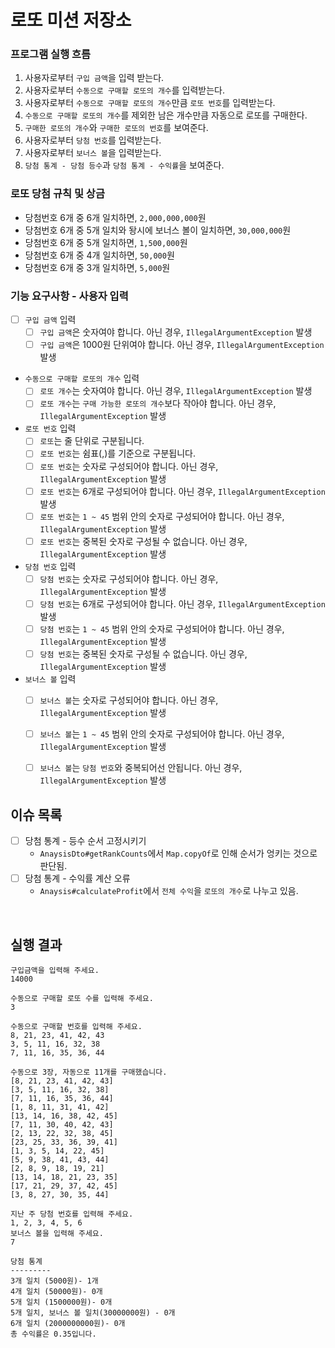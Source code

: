 # 로또 미션 저장소  

### 프로그램 실행 흐름

1. 사용자로부터 `구입 금액`을 입력 받는다.
2. 사용자로부터 `수동으로 구매할 로또의 개수`를 입력받는다.
3. 사용자로부터 `수동으로 구매할 로또의 개수`만큼 `로또 번호`를 입력받는다.
4. `수동으로 구매할 로또의 개수`를 제외한 남은 개수만큼 자동으로 로또를 구매한다.
5. `구매한 로또의 개수`와 `구매한 로또의 번호`를 보여준다.
6. 사용자로부터 `당첨 번호`를 입력받는다.
7. 사용자로부터 `보너스 볼`을 입력받는다.
8. `당첨 통계 - 당첨 등수`과 `당첨 통계 - 수익률`을 보여준다.


### 로또 당첨 규칙 및 상금
- 당첨번호 6개 중 6개 일치하면, `2,000,000,000`원
- 당첨번호 6개 중 5개 일치와 돵시에 보너스 볼이 일치하면, `30,000,000`원
- 당첨번호 6개 중 5개 일치하면, `1,500,000`원
- 당첨번호 6개 중 4개 일치하면, `50,000`원
- 당첨번호 6개 중 3개 일치하면, `5,000`원


### 기능 요구사항 - 사용자 입력

- [ ] `구입 금액` 입력
  - [ ] `구입 금액`은 숫자여야 합니다. 아닌 경우, `IllegalArgumentException` 발생
  - [ ] `구입 금액`은 1000원 단위여야 합니다. 아닌 경우, `IllegalArgumentException` 발생

- `수동으로 구매할 로또의 개수` 입력
  - [ ] `로또 개수`는 숫자여야 합니다. 아닌 경우, `IllegalArgumentException` 발생
  - [ ] `로또 개수`는 `구매 가능한 로또의 개수`보다 작아야 합니다. 아닌 경우, `IllegalArgumentException` 발생

- `로또 번호` 입력
  - [ ] `로또`는 줄 단위로 구분됩니다.
  - [ ] `로또 번호`는 쉼표(,)를 기준으로 구분됩니다.
  - [ ] `로또 번호`는 숫자로 구성되어야 합니다. 아닌 경우, `IllegalArgumentException` 발생
  - [ ] `로또 번호`는 6개로 구성되어야 합니다. 아닌 경우, `IllegalArgumentException` 발생
  - [ ] `로또 번호`는 `1 ~ 45` 범위 안의 숫자로 구성되어야 합니다. 아닌 경우, `IllegalArgumentException` 발생
  - [ ] `로또 번호`는 중복된 숫자로 구성될 수 없습니다. 아닌 경우, `IllegalArgumentException` 발생

- `당첨 번호` 입력
  - [ ] `당첨 번호`는 숫자로 구성되어야 합니다. 아닌 경우, `IllegalArgumentException` 발생
  - [ ] `당첨 번호`는 6개로 구성되어야 합니다. 아닌 경우, `IllegalArgumentException` 발생
  - [ ] `당첨 번호`는 `1 ~ 45` 범위 안의 숫자로 구성되어야 합니다. 아닌 경우, `IllegalArgumentException` 발생
  - [ ] `당첨 번호`는 중복된 숫자로 구성될 수 없습니다. 아닌 경우, `IllegalArgumentException` 발생

- `보너스 볼` 입력
  - [ ] `보너스 볼`는 숫자로 구성되어야 합니다. 아닌 경우, `IllegalArgumentException` 발생
  - [ ] `보너스 볼`는 `1 ~ 45` 범위 안의 숫자로 구성되어야 합니다. 아닌 경우, `IllegalArgumentException` 발생
  - [ ] `보너스 볼`는 `당첨 번호`와 중복되어선 안됩니다. 아닌 경우, `IllegalArgumentException` 발생


## 이슈 목록
- [ ] 당첨 통계 - 등수 순서 고정시키기
  - `AnaysisDto#getRankCounts`에서 `Map.copyOf`로 인해 순서가 엉키는 것으로 판단됨.
- [ ] 당첨 통계 - 수익률 계산 오류
  - `Anaysis#calculateProfit`에서 `전체 수익`을 `로또의 개수`로 나누고 있음.


<br>

## 실행 결과
```
구입금액을 입력해 주세요.
14000

수동으로 구매할 로또 수를 입력해 주세요.
3

수동으로 구매할 번호를 입력해 주세요.
8, 21, 23, 41, 42, 43
3, 5, 11, 16, 32, 38
7, 11, 16, 35, 36, 44

수동으로 3장, 자동으로 11개를 구매했습니다.
[8, 21, 23, 41, 42, 43]
[3, 5, 11, 16, 32, 38]
[7, 11, 16, 35, 36, 44]
[1, 8, 11, 31, 41, 42]
[13, 14, 16, 38, 42, 45]
[7, 11, 30, 40, 42, 43]
[2, 13, 22, 32, 38, 45]
[23, 25, 33, 36, 39, 41]
[1, 3, 5, 14, 22, 45]
[5, 9, 38, 41, 43, 44]
[2, 8, 9, 18, 19, 21]
[13, 14, 18, 21, 23, 35]
[17, 21, 29, 37, 42, 45]
[3, 8, 27, 30, 35, 44]

지난 주 당첨 번호를 입력해 주세요.
1, 2, 3, 4, 5, 6
보너스 볼을 입력해 주세요.
7

당첨 통계
---------
3개 일치 (5000원)- 1개
4개 일치 (50000원)- 0개
5개 일치 (1500000원)- 0개
5개 일치, 보너스 볼 일치(30000000원) - 0개
6개 일치 (2000000000원)- 0개
총 수익률은 0.35입니다.
```